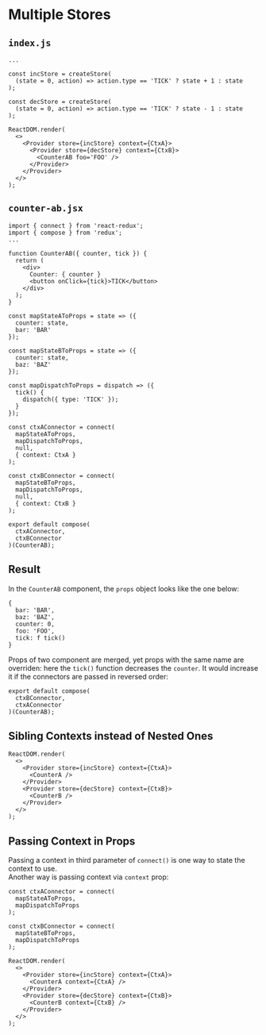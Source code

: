 # Multiple Stores

## `index.js`

```
...

const incStore = createStore(
  (state = 0, action) => action.type == 'TICK' ? state + 1 : state
);

const decStore = createStore(
  (state = 0, action) => action.type == 'TICK' ? state - 1 : state
);

ReactDOM.render(
  <>
    <Provider store={incStore} context={CtxA}>
      <Provider store={decStore} context={CtxB}>
        <CounterAB foo='FOO' />
      </Provider>
    </Provider>
  </>
);
```

## `counter-ab.jsx`

```
import { connect } from 'react-redux';
import { compose } from 'redux';
...

function CounterAB({ counter, tick }) {
  return (
    <div>
      Counter: { counter }
      <button onClick={tick}>TICK</button>
    </div>
  );
}

const mapStateAToProps = state => ({
  counter: state,
  bar: 'BAR'
});

const mapStateBToProps = state => ({
  counter: state,
  baz: 'BAZ'
});

const mapDispatchToProps = dispatch => ({
  tick() {
    dispatch({ type: 'TICK' });
  }
});

const ctxAConnector = connect(
  mapStateAToProps,
  mapDispatchToProps,
  null,
  { context: CtxA }
);

const ctxBConnector = connect(
  mapStateBToProps,
  mapDispatchToProps,
  null,
  { context: CtxB }
);

export default compose(
  ctxAConnector,
  ctxBConnector
)(CounterAB);
```

## Result

In the `CounterAB` component, the `props` object looks like the one below:

```
{
  bar: 'BAR',
  baz: 'BAZ',
  counter: 0,
  foo: 'FOO',
  tick: f tick()
}
```

Props of two component are merged, yet props with the same name are overriden: here the `tick()` function decreases the `counter`. It would increase it if the connectors are passed in reversed order:

```
export default compose(
  ctxBConnector,
  ctxAConnector
)(CounterAB);
```

## Sibling Contexts instead of Nested Ones

```
ReactDOM.render(
  <>
    <Provider store={incStore} context={CtxA}>
      <CounterA />
    </Provider>
    <Provider store={decStore} context={CtxB}>
      <CounterB />
    </Provider>
  </>
);
```

## Passing Context in Props

Passing a context in third parameter of `connect()` is one way to state the context to use.  
Another way is passing context via `context` prop:

```
const ctxAConnector = connect(
  mapStateAToProps,
  mapDispatchToProps
);

const ctxBConnector = connect(
  mapStateBToProps,
  mapDispatchToProps
);
```

```
ReactDOM.render(
  <>
    <Provider store={incStore} context={CtxA}>
      <CounterA context={CtxA} />
    </Provider>
    <Provider store={decStore} context={CtxB}>
      <CounterB context={CtxB} />
    </Provider>
  </>
);
```